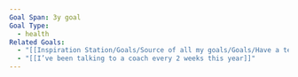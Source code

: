 ```yaml
---
Goal Span: 3y goal
Goal Type:
  - health
Related Goals:
  - "[[Inspiration Station/Goals/Source of all my goals/Goals/Have a team of coaches, trainers & therapists nurturing me & holding me accountable\\|Have a team of coaches, trainers & therapists nurturing me & holding me accountable]]"
  - "[[I’ve been talking to a coach every 2 weeks this year]]"
---
```

